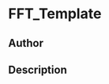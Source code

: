 # FFT_Template

## Author

<!-- Insert Your Name Here -->

## Description

<!-- Describe your example here -->

